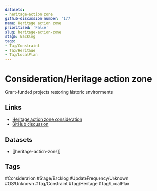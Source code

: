 ```yaml
---
datasets:
- heritage-action-zone
github-discussion-number: '177'
name: Heritage action zone
prioritised: 'False'
slug: heritage-action-zone
stage: Backlog
tags:
- Tag/Constraint
- Tag/Heritage
- Tag/LocalPlan
---
```


# Consideration/Heritage action zone

Grant-funded projects restoring historic environments

## Links

* [Heritage action zone consideration](https://design.planning.data.gov.uk/planning-consideration/heritage-action-zone)
* [GitHub discussion](https://github.com/digital-land/data-standards-backlog/discussions/177)

## Datasets

* [[heritage-action-zone]]

## Tags

#Consideration #Stage/Backlog #UpdateFrequency/Unknown #OS/Unknown #Tag/Constraint #Tag/Heritage #Tag/LocalPlan